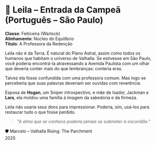 # 📜 Leila – Entrada da Campeã (Português – São Paulo)

**Classe**: Feiticeira (Warlock)  
**Alinhamento**: Núcleo do Equilíbrio  
**Título**: A Professora da Redenção

Leila não é da Terra. É natural do Plano Astral, assim como todos os humanos que habitam o universo de Valhalla. Se estivesse em São Paulo, você poderia encontrá-la atravessando a Avenida Paulista com um olhar que deveria conter mais do que lembranças: conteria eras.

Talvez ela fosse confundida com uma professora comum. Mas logo se perceberia que suas palavras deveriam ser ouvidas com reverência.

Esposa de **Hogan**, um Sniper introspectivo, e mãe de Isador, Jackman e **Lara**, ela moldou uma família à imagem da sabedoria e da firmeza.

Leila não usaria seus dons para impressionar. Poderia, sim, usá-los para restaurar tudo o que fosse perdido.

> *"A alma que se conhece poderia jamais se submeter à escuridão."*

🛡️ Marcelo – Valhalla Rising: The Parchment  
2025
